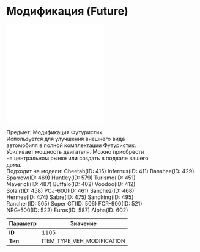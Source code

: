 # Модификация (Future)

![Item Image](../img/1105.webp?raw=true)

Предмет: Модификация Футуристик<br>Используется для улучшения внешнего вида<br>автомобиля в полной комплектации Футуристик.<br>Усиливает мощность двигателя. Можно приобрести<br>на центральном рынке или создать в подвале вашего<br>дома.<br>Подходит на модели: Cheetah(ID: 415) Infernus(ID: 411) Banshee(ID: 429)<br>Sparrow(ID: 469) Huntley(ID: 579) Turismo(ID: 451)<br>Maverick(ID: 487) Buffalo(ID: 402) Voodoo(ID: 412)<br>Solair(ID: 458) PCJ-600(ID: 461) Sanchez(ID: 468)<br>Hermes(ID: 474) Sabre(ID: 475) Sandking(ID: 495)<br>Rancher(ID: 505) Super GT(ID: 506) FCR-900(ID: 521)<br>NRG-500(ID: 522) Euros(ID: 587) Alpha(ID: 602)


| Параметр | Значение |
|----------|----------|
| **ID** | 1105 |
| **Тип** | ITEM_TYPE_VEH_MODIFICATION |

